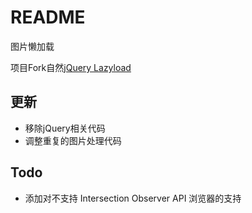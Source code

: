 # README
图片懒加载

项目Fork自然[jQuery Lazyload](https://github.com/tuupola/jquery_lazyload)

## 更新
- 移除jQuery相关代码
- 调整重复的图片处理代码

## Todo
- 添加对不支持 Intersection Observer API 浏览器的支持
